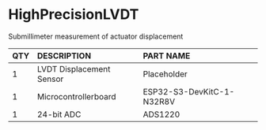 # HighPrecisionLVDT
Submillimeter measurement of actuator displacement

|QTY|	DESCRIPTION	|PART NAME|
| :---   | :---   | :---   |
|1|	LVDT Displacement Sensor |	Placeholder |
|1|	Microcontrollerboard |	ESP32-S3-DevKitC-1-N32R8V |
|1|	24-bit ADC | ADS1220  |
